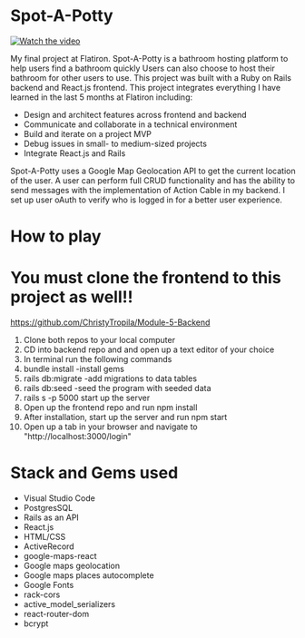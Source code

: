 # Spot-A-Potty

[![Watch the video](https://i.imgur.com/JngmKP10AZs.png)](https://youtu.be/JngmKP10AZs)


My final project at Flatiron. Spot-A-Potty is a bathroom hosting platform to help users find a bathroom quickly Users can also choose to host their bathroom for other users to use.
This project was built with a Ruby on Rails backend and React.js frontend. 
This project integrates everything I have learned in the last 5 months at Flatiron including:

 * Design and architect features across frontend and backend
 * Communicate and collaborate in a technical environment
 * Build and iterate on a project MVP
 * Debug issues in small- to medium-sized projects
 * Integrate React.js and Rails
 
 Spot-A-Potty uses a Google Map Geolocation API to get the current location of the user. A user can perform full CRUD functionality and has the ability to send messages with the implementation of Action Cable in my backend. I set up user oAuth to verify who is logged in for a better user experience. 

# How to play
# You must clone the frontend to this project as well!!
https://github.com/ChristyTropila/Module-5-Backend

1) Clone both repos to your local computer
2) CD into backend repo and and open up a text editor of your choice
3) In terminal run the following commands
4) bundle install  -install gems
5) rails db:migrate -add migrations to data tables
6) rails db:seed -seed the program with seeded data
7) rails s -p 5000 start up the server
8) Open up the frontend repo and run npm install
9) After installation, start up the server and run npm start
10) Open up a tab in your browser and navigate to "http://localhost:3000/login"


# Stack and Gems used
* Visual Studio Code
* PostgresSQL
* Rails as an API
* React.js
* HTML/CSS
* ActiveRecord
* google-maps-react
* Google maps geolocation
* Google maps places autocomplete
* Google Fonts
* rack-cors
* active_model_serializers
* react-router-dom
* bcrypt

